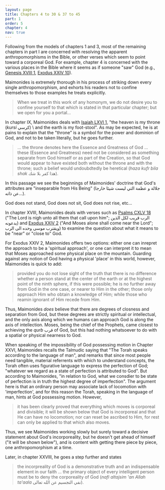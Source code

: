```yaml
---
layout: page
title: Chapters 4 to 30 & 37 to 45
part: 1
order: 5
chapter: 4
nav: true
---
```


Following from the models of chapters 1 and 3, most of the remaining chapters in part I are concerned with resolving the apparent anthropomorphisms in the Bible, or other verses which seem to point toward a corporeal God. For example, chapter 4 is concerned with the various places in the Bible where it seems as if someone "saw" God (e.g., [Genesis XVIII 1](https://www.sefaria.org/Gensis.18.1), [Exodus XXIV 10](https://www.sefaria.org/Exodus.24.10)).

Maimonides is extremely thorough in his process of striking down every single anthropomorphism, and exhorts his readers not to confine themselves to those examples he treats explicitly.
> When we treat in this work of any homonym, we do not desire you to confine yourself to that which is stated in that particular chapter; but we open for you a portal...

In chapter IX, Maimonides deals with [Isaiah LXVI 1](https://www.sefaria.org/Isaiah.66.1), "the heaven is my throne (_kursi_ كرسي) \ and the earth is my foot-stool". As may be expected, he is at pains to explain that the "throne" is a symbol for the power and dominion of God, and not to be taken literally, but he goes further. 
>... the throne denotes here the Essence and Greatness of God ... these (Essence and Greatness) need not be considered as something separate from God himself or as part of the Creation, so that God would appear to have existed both without the throne and with the throne; such a belief would undoubdtedly be heretical (_haza kufr bila shak_ هذا كفر بلا شك).

In this passage we see the beginnings of Maimonides' doctrine that God's attributes are "inseparable from His Being" (جلالة و عظمة التي ليست شيئا خارجا عن ذاته...).

God does not stand, God does not sit, God does not rise, etc...

In chapter XVIII, Maimonides deals with verses such as [Psalms CXLV 18](https://www.sefaria.org/Psalms.145.18) ("The Lord is nigh unto all them that call upon him"; الرب قريب لكل الذين يدعونه) and [Exodus XXIV 2](https://www.sefaria.org/Exodus.24.2) ("And Moses alone shall come near the Lord"; ويقترب موسى وحده الى الرب) to examine the question about what it means to be "near" or "close to" God. 

For Exodus XXIV 2, Maimonides offers two options: either one can inrepret the approach to be a 'spiritual approach', or one can interpret it to mean that Moses approached some physical place on the mountain. Guarding against any notion of God having a physical 'place' in this world, however, Maimonides is quick to add:
> provided you do not lose sight of the truth that there is no difference whether a person stand at the center of the earth or at the highest point of the ninth sphere, if this were possible; he is no further away from God in the one case, or nearer to Him in the other; those only approach Him who obtain a knowledge of Him; while those who reamin ignorant of Him recede from Him.

Thus, Maimonides _does_ believe that there are degrees of closness and separation from God, but these degrees are strictly spiritual or intellectual, and the only axis along which we humans can approach God is along the axis of intellection. Moses, being the chief of the Prophets, came closest to achieving the _qurb_ قرب of God, but this had nothing whatsoever to do with a spatial or physical nearness to God.

When speaking of the impossibility of God possessing motion in Chapter XXVI, Maimonides recalls the Talmudic saying that "The Torah speaks according to the language of man", and remarks that since most people need tangible, material referrents with which to understand concepts, the Torah often uses figurative language to express the perfection of God; "whatever we regard as a state of perfection is attributed to God". But according to Maimonides, "in relation to God, what we consdier to be state of perfection is in truth the highest degree of imperfection". The argument here is that an ordinary person may associate lack of locomotion with 'imperfection', and for this reason the Torah, speaking in the language of man, hints at God possessing motion. However,
> it has been clearly proved that everything which moves is corporeal and divisible; it will be shown below that God is incorporeal and that He can have no locomotion; nor can reset be ascribed to Him, for rest can only be applied to that which also moves.

Thus, we see Maimonides working slowly but surely toward a decisive statement about God's incorporeality, but he doesn't get ahead of himself ("it will be shown below"), and is content with getting there piece by piece, one anthropomorphism at a time.

Later, in chapter XXVIII, he goes a step further and states 
>the incorpreality of God is a demonstrative truth and an indispensable element in our faith ... the primary object of every intelligent person must be to deny the corporeality of God (_nafi altajsim 'an Allah ta'aala_ نفي التجسيم عن الله تعالى).




